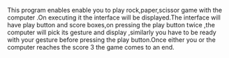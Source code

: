 This program enables enable you to play rock,paper,scissor game with the computer .On executing it the interface will be displayed.The interface will have play button and score boxes,on pressing the play button twice ,the computer will pick its gesture and display ,similarly you have to be ready with your gesture before pressing the play button.Once either you or the computer reaches the score 3 the game comes to an end.
